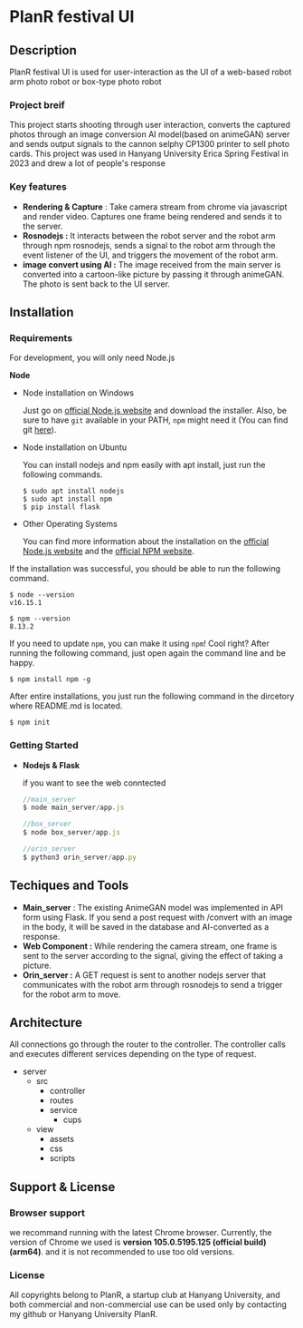 # PlanR festival UI

## Description



PlanR festival UI is used for user-interaction as the UI of a web-based robot arm photo robot or box-type photo robot

### Project breif

This project starts shooting through user interaction, converts the captured photos through an image conversion AI model(based on animeGAN) server and sends output signals to the cannon selphy CP1300 printer to sell photo cards. This project was used in Hanyang University Erica Spring Festival in 2023 and drew a lot of people's response

### Key features

- **Rendering & Capture** : Take camera stream from chrome via javascript and render video. Captures one frame being rendered and sends it to the server.
- **Rosnodejs :** It interacts between the robot server and the robot arm through npm rosnodejs, sends a signal to the robot arm through the event listener of the UI, and triggers the movement of the robot arm.
- **image convert using AI :** The image received from the main server is converted into a cartoon-like picture by passing it through animeGAN. The photo is sent back to the UI server.

## Installation
### Requirements

For development, you will only need Node.js 

**Node** 

- Node installation on Windows
    
    Just go on [official Node.js website](https://nodejs.org/) and download the installer. Also, be sure to have `git` available in your PATH, `npm` might need it (You can find git [here](https://git-scm.com/)).
    
- Node installation on Ubuntu
    
    You can install nodejs and npm easily with apt install, just run the following commands.
    
    ```
    $ sudo apt install nodejs
    $ sudo apt install npm
    $ pip install flask
    ```
    
- Other Operating Systems
    
    You can find more information about the installation on the [official Node.js website](https://nodejs.org/) and the [official NPM website](https://npmjs.org/).
    

If the installation was successful, you should be able to run the following command.

```
$ node --version
v16.15.1

$ npm --version
8.13.2
```

If you need to update `npm`, you can make it using `npm`! Cool right? After running the following command, just open again the command line and be happy.

```
$ npm install npm -g
```

After entire installations, you just run the following command in the dircetory where README.md is located.

`$ npm init`

### Getting Started

- **Nodejs & Flask**
    
    if you want to see the web conntected
    
    ```jsx
    //main_server
    $ node main_server/app.js
    
    //box_server
    $ node box_server/app.js
    
    //orin_server
    $ python3 orin_server/app.py
    ```
    

## Techiques and Tools

- **Main_server** : The existing AnimeGAN model was implemented in API form using Flask. If you send a post request with /convert with an image in the body, it will be saved in the database and AI-converted as a response.
- **Web Component :** While rendering the camera stream, one frame is sent to the server according to the signal, giving the effect of taking a picture.
- **Orin_server :** A GET request is sent to another nodejs server that communicates with the robot arm through rosnodejs to send a trigger for the robot arm to move.

## Architecture

All connections go through the router to the controller. The controller calls and executes different services depending on the type of request.

- server
    - src
        - controller
        - routes
        - service
            - cups
    - view
        - assets
        - css
        - scripts
        

## Support & License

### Browser support

we recommand running with the latest Chrome browser. Currently, the version of Chrome we used is **version 105.0.5195.125 (official build) (arm64)**. and it is not recommended to use too old versions.

### License

All copyrights belong to PlanR, a startup club at Hanyang University, and both commercial and non-commercial use can be used only by contacting my github or Hanyang University PlanR.
